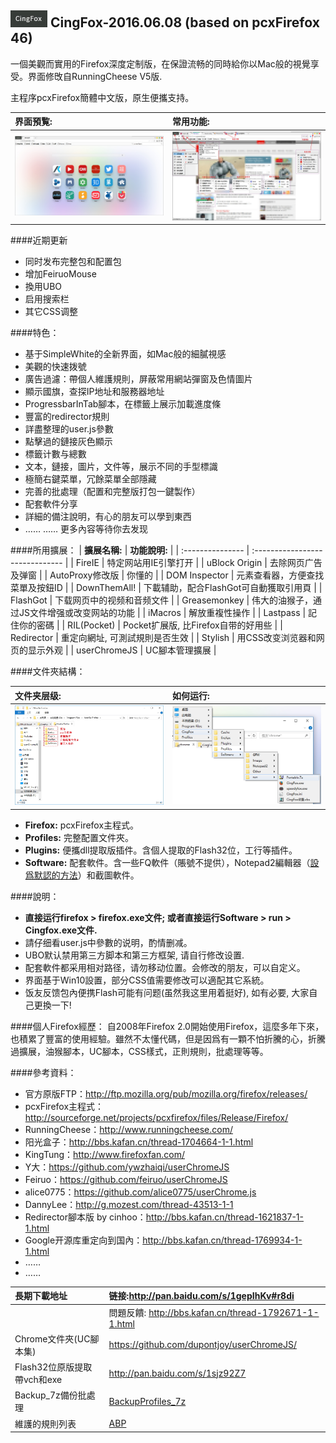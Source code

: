 ## ![icon](img/icon.jpg) CingFox-2016.06.08 (based on pcxFirefox 46)

一個美觀而實用的Firefox深度定制版，在保證流畅的同時給你以Mac般的視覺享受。界面修攺自RunningCheese V5版.

主程序pcxFirefox簡體中文版，原生便攜支持。

| 界面預覧:                                    | 常用功能:                                    |
| :--------------------------------------- | :--------------------------------------- |
| <img width="410" src="img/preview.jpg" > | <img width="410" src="img/preview-2.jpg" > |

####近期更新
- 同时发布完整包和配置包
- 增加FeiruoMouse
- 換用UBO
- 启用搜索栏
- 其它CSS调整

####特色：
- 基于SimpleWhite的全新界面，如Mac般的細膩視感
- 美觀的快速拨號
- 廣告過濾：帶個人維護規則，屏蔽常用網站彈窗及色情圖片
- 顯示國旗，查探IP地址和服務器地址
- ProgressbarInTab腳本，在標籤上展示加載進度條
- 豐富的redirector規則
- 詳盡整理的user.js參數
- 點擊過的鏈接灰色顯示
- 標籤计數与總數
- 文本，鏈接，圖片，文件等，展示不同的手型標識
- 極簡右鍵菜單，冗餘菜單全部隱藏
- 完善的批處理（配置和完整版打包一鍵製作）
- 配套軟件分享
- 詳細的備注說明，有心的朋友可以學到東西
- …… …… 更多內容等待你去发现

####所用擴展：
| **擴展名稱:**        | **功能說明:**                       |
| :--------------- | :------------------------------ |
| FireIE           | 特定网站用IE引擎打开                     |
| uBlock Origin     | 去除网页广告及弹窗                       |
| AutoProxy修改版     | 你懂的                             |
| DOM Inspector    | 元素查看器，方便查找菜單及按鈕ID               |
| DownThemAll!     | 下載辅助，配合FlashGot可自動獲取引用頁         |
| FlashGot         | 下载网页中的视频和音频文件                   |
| Greasemonkey     | 伟大的油猴子，通过JS文件增强或改变网站的功能         |
| iMacros          | 解放重複性操作                         |
| Lastpass         | 記住你的密碼                          |
| RIL(Pocket)      | Pocket扩展版, 比Firefox自带的好用些       |
| Redirector       | 重定向網址, 可測試規則是否生效                |
| Stylish          | 用CSS改变浏览器和网页的显示外观               |
| userChromeJS     | UC腳本管理擴展                        |

####文件夾結構：

| 文件夹层级:                                   | 如何运行:                                |
| :--------------------------------------- | :----------------------------------- |
| <img width="410" src="img/folder-structure.jpg" > | <img width="410" src="img/run.jpg" > |

- **Firefox:** pcxFirefox主程式。
- **Profiles:** 完整配置文件夾。
- **Plugins:** 便攜dll提取版插件。含個人提取的Flash32位，工行等插件。
- **Software:** 配套軟件。含一些FQ軟件（賬號不提供），Notepad2編輯器（[設爲默認的方法](https://github.com/dupontjoy/userChromeJS/blob/master/SubScript/setRelativeEditPath.uc.js)）和截圖軟件。

####說明：
- **直接运行firefox > firefox.exe文件; 或者直接运行Software > run > Cingfox.exe文件.**
- 請仔细看user.js中參數的说明，酌情删减。
- UBO默认禁用第三方脚本和第三方框架, 请自行修改设置.
- 配套軟件都采用相对路径，请勿移动位置。会修改的朋友，可以自定义。
- 界面基于Win10設置，部分CSS值需要修改可以適配其它系統。
- 饭友反馈包內便携Flash可能有问题(虽然我这里用着挺好), 如有必要, 大家自己更換一下!

####個人Firefox經歷：
自2008年Firefox 2.0開始使用Firefox，這麼多年下來，也積累了豐富的使用經驗。雖然不太懂代碼，但是因爲有一顆不怕折騰的心，折騰過擴展，油猴腳本，UC腳本，CSS樣式，正則規則，批處理等等。

####參考資料：
- 官方原版FTP：http://ftp.mozilla.org/pub/mozilla.org/firefox/releases/
- pcxFirefox主程式：http://sourceforge.net/projects/pcxfirefox/files/Release/Firefox/
- RunningCheese：http://www.runningcheese.com/
- 阳光盒子：http://bbs.kafan.cn/thread-1704664-1-1.html
- KingTung：http://www.firefoxfan.com/
- Y大：https://github.com/ywzhaiqi/userChromeJS
- Feiruo：https://github.com/feiruo/userChromeJS
- alice0775：https://github.com/alice0775/userChrome.js
- DannyLee：http://g.mozest.com/thread-43513-1-1
- Redirector腳本版 by cinhoo：http://bbs.kafan.cn/thread-1621837-1-1.html
- Google开源库重定向到国內：http://bbs.kafan.cn/thread-1769934-1-1.html
- ……
- ……

| **長期下載地址**           | 链接:http://pan.baidu.com/s/1gepIhKv#r8di  |
| :------------------- | :--------------------------------------- |
|                      | 問題反饋: http://bbs.kafan.cn/thread-1792671-1-1.html |
| Chrome文件夾(UC腳本集)     | https://github.com/dupontjoy/userChromeJS/ |
| Flash32位原版提取帶vch和exe | http://pan.baidu.com/s/1sjz92Z7          |
| Backup_7z備份批處理       | [BackupProfiles_7z](../BackupProfiles_7z) |
| 維護的規則列表              | [ABP](https://github.com/dupontjoy/customization/raw/master/Rules/ABP/Floating-n-Porn-Ads-Filter.txt) |



